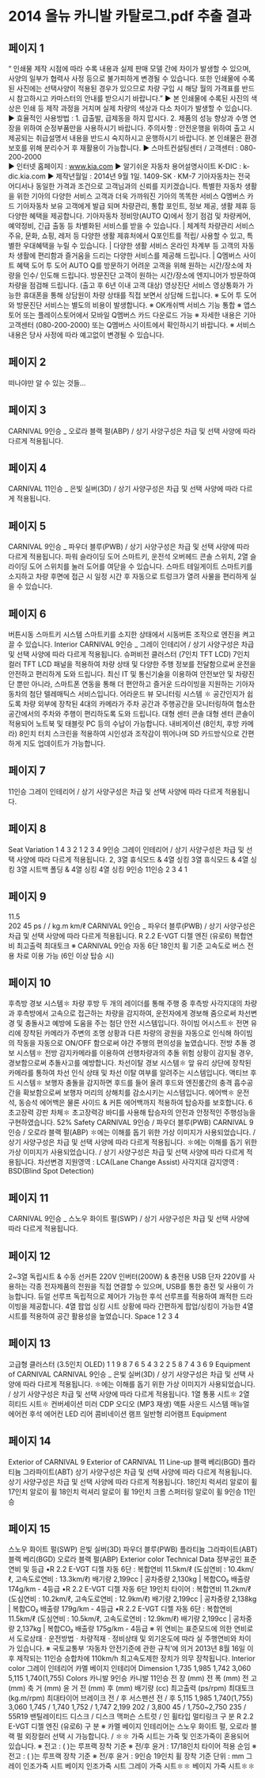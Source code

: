 # 2014 올뉴 카니발 카탈로그.pdf 추출 결과

## 페이지 1

 “ 인쇄물 제작 시점에 따라 수록 내용과 실제 판매 모델 간에 차이가 발생할 수 있으며, 사양의 일부가 협력사 사정 등으로 불가피하게 변경될 수 있습니다. 
   또한 인쇄물에 수록된 사진에는 선택사양이 적용된 경우가 있으므로 차량 구입 시 해당 월의 가격표를 반드시 참고하시고 카마스터의 안내를 받으시기 바랍니다.”
    ▶ 본 인쇄물에 수록된 사진의 색상은 인쇄 등 제작 과정을 거치며 실제 차량의 색상과 다소 차이가 발생할 수 있습니다.  
    ▶ 효율적인 사용방법 : 1. 급출발, 급제동을 하지 맙시다.    2. 제품의 성능 향상과 수명 연장을 위하여 순정부품만을 사용하시기 바랍니다.
    주의사항 : 안전운행을 위하여 출고 시 제공되는 취급설명서 내용을 반드시 숙지하시고 운행하시기 바랍니다.
    본 인쇄물은 환경보호를 위해 분리수거 후 재활용이 가능합니다.
▶ 스마트컨설팅센터 / 고객센터 : 080-200-2000  
▶ 인터넷 홈페이지 : www.kia.com
▶ 알기쉬운 자동차 용어설명사이트 K-DIC : k-dic.kia.com
▶ 제작년월일 : 2014년 9월 1일.   1409-SK · KM-7
               기아자동차는 전국 어디서나 동일한 가격과 조건으로 고객님과의 신뢰를 지키겠습니다.
특별한 자동차 생활을 위한 기아의 다양한 서비스
고객과 더욱 가까워진 기아의 똑똑한 서비스
Q멤버스 카드
기아자동차 보유 고객에게 발급 
되며 차량관리, 통합 포인트, 정보 
제공, 생활 제휴 등 다양한 혜택을 
제공합니다.
기아자동차 정비망(AUTO Q)에서 정기 
점검 및 차량케어, 예약정비, 긴급
출동 등 차별화된 서비스를 받을 수 
있습니다.
| 체계적 차량관리 서비스
주유, 문화, 쇼핑, 레저 등 다양한 
생활 제휴처에서 Q포인트를 적립/
사용할 수 있고, 특별한 우대혜택을 
누릴 수 있습니다.
| 다양한 생활 서비스
온라인 차계부 등 고객의 자동차 생활에 
편리함과 즐거움을 드리는 다양한 
서비스를 제공해 드립니다.
| Q멤버스 사이트 혜택
도어 투 도어
AUTO Q를 방문하기 어려운 고객을 
위해 원하는 시간/장소에 차량을 인수/
인도해 드립니다.
방문진단
고객이 원하는 시간/장소에 엔지니어가 
방문하여 차량을 점검해 드립니다.
(출고 후 6년 이내 고객 대상)
영상진단 서비스
영상통화가 가능한 휴대폰을 통해 
상담원이 차량 상태를 직접 보면서 
상담해 드립니다.
※ 도어 투 도어와 방문진단 서비스는 별도의 비용이 발생합니다.
※ OK캐쉬백 서비스 기능 통합
※ 앱스토어 또는 플레이스토어에서 모바일 Q멤버스 카드 다운로드 가능
※ 자세한 내용은 기아고객센터 (080-200-2000) 또는 Q멤버스 사이트에서 확인하시기 바랍니다.   ※ 서비스 내용은 당사 사정에 따라 예고없이 변경될 수 있습니다.


## 페이지 2

떠나야만 알 수 있는 것들...


## 페이지 3

CARNIVAL 9인승 _ 오로라 블랙 펄(ABP) / 상기 사양구성은 차급 및 선택 사양에 따라 다르게 적용됩니다.


## 페이지 4

CARNIVAL 11인승 _ 은빛 실버(3D) / 상기 사양구성은 차급 및 선택 사양에 따라 다르게 적용됩니다.


## 페이지 5

CARNIVAL 9인승 _ 파우더 블루(PWB) / 상기 사양구성은 차급 및 선택 사양에 따라 다르게 적용됩니다.
파워 슬라이딩 도어
스마트키, 운전석 오버헤드 콘솔 스위치, 2열 슬라이딩 도어 스위치를 눌러 도어를 여닫을 수 있습니다.
스마트 테일게이트
스마트키를 소지하고 차량 후면에 접근 시 일정 시간 후 자동으로 트렁크가 열려 사물을 편리하게 실을 수 있습니다.


## 페이지 6

버튼시동 스마트키 시스템
스마트키를 소지한 상태에서 시동버튼 조작으로 엔진을 켜고 끌 수 있습니다.
Interior
CARNIVAL 9인승 _ 그레이 인테리어 / 상기 사양구성은 차급 및 선택 사양에 따라 다르게 적용됩니다.
슈퍼비전 클러스터 (7인치 TFT LCD)
7인치 컬러 TFT LCD 패널을 적용하여 차량 상태 및 다양한 
주행 정보를 전달함으로써 운전을 안전하고 편리하게 도와 
드립니다.
최신 IT 및 통신기술을 이용하여 안전보안 및 차량진단 뿐만 
아니라, 스마트폰 연동을 통해 더 편안하고 즐거운 드라이빙을 
지원하는 기아자동차의 첨단 텔레매틱스 서비스입니다.
어라운드 뷰 모니터링 시스템 ✽
공간인지가 쉽도록 차량 외부에 장착된 4대의 카메라가 주차
공간과 주행공간을 모니터링하여 협소한 공간에서의 주차와 
주행이 편리하도록 도와 드립니다.
대형 센터 콘솔
대형 센터 콘솔이 적용되어 노트북 및 태블릿 PC 등의 수납이 
가능합니다.
내비게이션                  (8인치, 후방 카메라)
8인치 터치 스크린을 적용하여 시인성과 조작감이 뛰어나며 
SD 카드방식으로 간편하게 지도 업데이트가 가능합니다.


## 페이지 7

11인승
그레이 인테리어 / 상기 사양구성은 차급 및 선택 사양에 따라 다르게 적용됩니다.


## 페이지 8

Seat Variation
1
4
3
2
1
2
3
4
9인승
그레이 인테리어 / 상기 사양구성은 차급 및 선택 사양에 따라 다르게 적용됩니다.
2, 3열 휴식모드 & 4열 싱킹
3열 휴식모드 & 4열 싱킹 
3열 시트백 폴딩 & 4열 싱킹
4열 싱킹
9인승
11인승
2
3
4
1


## 페이지 9

11.5  
202
45
ps /
/
kg.m
km/ℓ
CARNIVAL 9인승 _ 파우더 블루(PWB) / 상기 사양구성은 차급 및 선택 사양에 따라 다르게 적용됩니다.
R 2.2 E-VGT 디젤 엔진 (유로6)
복합연비
최고출력
최대토크
※ CARNIVAL 9인승 자동 6단 18인치 휠 기준
고속도로 버스 전용 차로 이용 가능 
(6인 이상 탑승 시)


## 페이지 10

후측방 경보 시스템✽
차량 후방 두 개의 레이더를 통해 주행 중 후측방 사각지대의 차량과 후측방에서 고속으로 접근하는 
차량을 감지하여, 운전자에게 경보해 줌으로써 차선변경 및 충돌사고 예방에 도움을 주는 첨단 안전 
시스템입니다.
하이빔 어시스트✽
전면 유리에 장착된 카메라가 주변의 조명 상황과 다른 차량의 광원을 
자동으로 인식해 하이빔의 작동을 자동으로 ON/OFF 함으로써 야간 
주행의 편의성을 높였습니다.
전방 추돌 경보 시스템✽
전방 감지카메라를 이용하여 선행차량과의 추돌 위험 상황이 감지될 
경우, 경보함으로써 추돌사고를 예방합니다.
차선이탈 경보 시스템✽
앞 유리 상단에 장착된 카메라를 통하여 차선 인식 상태 및 차선 이탈 
여부를 알려주는 시스템입니다.
액티브 후드 시스템✽
보행자 충돌을 감지하면 후드를 들어 올려 후드와 엔진룸간의 충격
흡수공간을 확보함으로써 보행자 머리의 상해치를 감소시키는 
시스템입니다.
     에어백✽
운전석, 동승석 에어백은 물론 사이드 & 커튼 에어백까지 적용하여 
탑승자를 보호합니다.
6  
                 초고장력 강판 차체✽
초고장력강 바디를 사용해 탑승자의 안전과 안정적인 주행성능을 
구현하였습니다.
52%
Safety
CARNIVAL 9인승
/ 파우더 블루(PWB)
CARNIVAL 9인승
/ 오로라 블랙 펄(ABP)
✽에는 이해를 돕기 위한 가상 이미지가 사용되었습니다. / 상기 사양구성은 차급 및 선택 사양에 따라 다르게 적용됩니다.
✽에는 이해를 돕기 위한 가상 이미지가 사용되었습니다. / 상기 사양구성은 차급 및 선택 사양에 따라 다르게 적용됩니다.
차선변경 지원영역 : LCA(Lane Change Assist)
사각지대 감지영역 : BSD(Blind Spot Detection)


## 페이지 11

CARNIVAL 9인승 _ 스노우 화이트 펄(SWP) / 상기 사양구성은 차급 및 선택 사양에 따라 다르게 적용됩니다.


## 페이지 12

2~3열 독립시트 & 수동 선커튼
220V 인버터(200W) & 충전용 USB 단자
220V를 사용하는 각종 전자제품의 전원을 직접 연결할 수 있으며, 
USB를 통한 충전 및 사용이 가능합니다.
듀얼 선루프
독립적으로 제어가 가능한 후석 선루프를 적용하여 쾌적한 드라이빙을 제공합니다.
4열 팝업 싱킹 시트
상황에 따라 간편하게 팝업/싱킹이 가능한 4열 시트를 적용하여 공간 활용성을 높였습니다.
Space
1
2
3
4


## 페이지 13

고급형 클러스터 (3.5인치 OLED)
1
1
9
8
7
6
5
4
3
2
2
5
8
7
4
3
6
9
Equipment of CARNIVAL
CARNIVAL 9인승 _ 은빛 실버(3D) / 상기 사양구성은 차급 및 선택 사양에 따라 다르게 적용됩니다.
✽에는 이해를 돕기 위한 가상 이미지가 사용되었습니다. / 상기 사양구성은 차급 및 선택 사양에 따라 다르게 적용됩니다.
1열 통풍 시트✽
2열 히티드 시트✽
컨버세이션 미러
CDP 오디오 (MP3 재생) 
액튠 사운드 시스템
매뉴얼 에어컨
후석 에어컨
LED 리어 콤비네이션 램프
일반형 리어램프
Equipment


## 페이지 14

Exterior of CARNIVAL 9
Exterior of CARNIVAL 11
Line-up
블랙 베리(BGD)
플라티늄 그라파이트(ABT)
상기 사양구성은 차급 및 선택 사양에 따라 다르게 적용됩니다.
상기 사양구성은 차급 및 선택 사양에 따라 다르게 적용됩니다.
18인치 럭셔리 알로이 휠
17인치 알로이 휠
18인치 럭셔리 알로이 휠
19인치 크롬 스퍼터링 알로이 휠
9인승
11인승


## 페이지 15

스노우 화이트 펄(SWP)
은빛 실버(3D)
파우더 블루(PWB)
플라티늄 그라파이트(ABT)
블랙 베리(BGD)
오로라 블랙 펄(ABP)
Exterior color
Technical Data
정부공인 표준연비 및 등급
•R 2.2 E-VGT 디젤 자동 6단 : 복합연비 11.5km/ℓ (도심연비 : 10.4km/ℓ, 고속도로연비 : 13.3km/ℓ)  배기량 2,199cc | 공차중량 2,130kg | 복합CO₂ 배출량 174g/km - 4등급
•R 2.2 E-VGT 디젤 자동 6단 19인치 타이어 : 복합연비 11.2km/ℓ (도심연비 : 10.2km/ℓ, 고속도로연비 : 12.9km/ℓ)  배기량 2,199cc | 공차중량 2,138kg | 복합CO₂ 배출량 179g/km - 4등급
•R 2.2 E-VGT 디젤 자동 6단 : 복합연비 11.5km/ℓ (도심연비 : 10.5km/ℓ, 고속도로연비 : 12.9km/ℓ)  배기량 2,199cc | 공차중량 2,137kg | 복합CO₂ 배출량 175g/km - 4등급
※ 위 연비는 표준모드에 의한 연비로서 도로상태ㆍ운전방법ㆍ차량적재ㆍ정비상태 및 외기온도에 따라 실 주행연비와 차이가 있습니다.
※ 국토교통부 ‘자동차 안전기준에 관한 규칙’에 의거 2013년 8월 16일 이후 제작되는 11인승 승합차에 110km/h 최고속도제한 장치가 의무 장착됩니다.
Interior color
그레이 인테리어
카멜 베이지 인테리어
Dimension
1,735
1,985
1,742
3,060
5,115
1,740(1,755)
Colors
카니발 9인승
카니발 11인승
 전  장                                 (mm)
	전  폭                             (mm)
	전  고                             (mm)
 축  거                             (mm)
 윤  거
       전 (mm)
       후 (mm)
배기량                                 (cc)
최고출력                       (ps/rpm)
최대토크                           (kg.m/rpm)
최대타이어
브레이크                                     전 / 후
서스펜션                                     전 / 후
5,115
1,985
1,740(1,755)
3,060
1,745 / 1,740
1,752 / 1,747
2,199
202 / 3,800
45 / 1,750~2,750
235 / 55R19
밴틸레이티드 디스크 / 디스크
맥퍼슨 스트럿 / 인 휠타입 멀티링크
구          분
R 2.2 E-VGT 디젤 엔진 (유로6)
구          분
※ 카멜 베이지 인테리어는 스노우 화이트 펄, 오로라 블랙 펄 외장컬러 선택 시 가능합니다. / ✽✽ 가죽 시트는 가죽 및 인조가죽이 혼용되어 있습니다.
※ 전고 : (  )는 루프랙 장착 기준    ※ 전/후 윤거 : 17/18인치 타이어 적용 순임
※ 전고 : (  )는 루프랙 장착 기준  ※ 전/후 윤거 : 9인승 19인치 휠 장착 기준   단위 : mm
그레이 인조가죽 시트
베이지 인조가죽 시트
그레이 가죽 시트✽✽
베이지 가죽 시트✽✽


